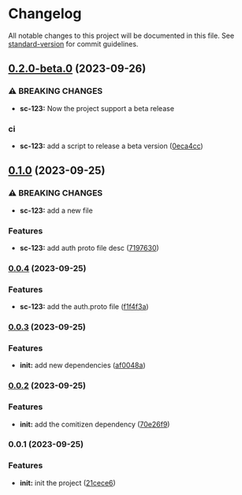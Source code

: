 # Changelog

All notable changes to this project will be documented in this file. See [standard-version](https://github.com/conventional-changelog/standard-version) for commit guidelines.

## [0.2.0-beta.0](https://github.com/sales-cms-project/lib-proto/compare/v0.1.0...v0.2.0-beta.0) (2023-09-26)


### ⚠ BREAKING CHANGES

* **sc-123:** Now the project support a beta release

### ci

* **sc-123:** add a script to release a beta version ([0eca4cc](https://github.com/sales-cms-project/lib-proto/commit/0eca4ccf030d13db6957133eac97a065068f1ebb))

## [0.1.0](https://github.com/sales-cms-project/lib-proto/compare/v0.0.4...v0.1.0) (2023-09-25)


### ⚠ BREAKING CHANGES

* **sc-123:** add a new file

### Features

* **sc-123:** add auth proto file desc ([7197630](https://github.com/sales-cms-project/lib-proto/commit/71976306456d45b373050795c79c3c4521283383))

### [0.0.4](https://github.com/sales-cms-project/lib-proto/compare/v0.0.3...v0.0.4) (2023-09-25)


### Features

* **sc-123:** add the auth.proto file ([f1f4f3a](https://github.com/sales-cms-project/lib-proto/commit/f1f4f3a45c5e9cb8f6afaa8234efab7613942557))

### [0.0.3](https://github.com/sales-cms-project/lib-proto/compare/v0.0.2...v0.0.3) (2023-09-25)


### Features

* **init:** add new dependencies ([af0048a](https://github.com/sales-cms-project/lib-proto/commit/af0048ab84805576bba3fafcb9e0e962cba39dfe))

### [0.0.2](https://github.com/sales-cms-project/lib-proto/compare/v0.0.1...v0.0.2) (2023-09-25)


### Features

* **init:** add the comitizen dependency ([70e26f9](https://github.com/sales-cms-project/lib-proto/commit/70e26f9027b24e9ce6b0b279797cef1a7b213e42))

### 0.0.1 (2023-09-25)


### Features

* **init:** init the project ([21cece6](https://github.com/sales-cms-project/lib-proto/commit/21cece66764228308df05cd6b1303afa32d077b2))
